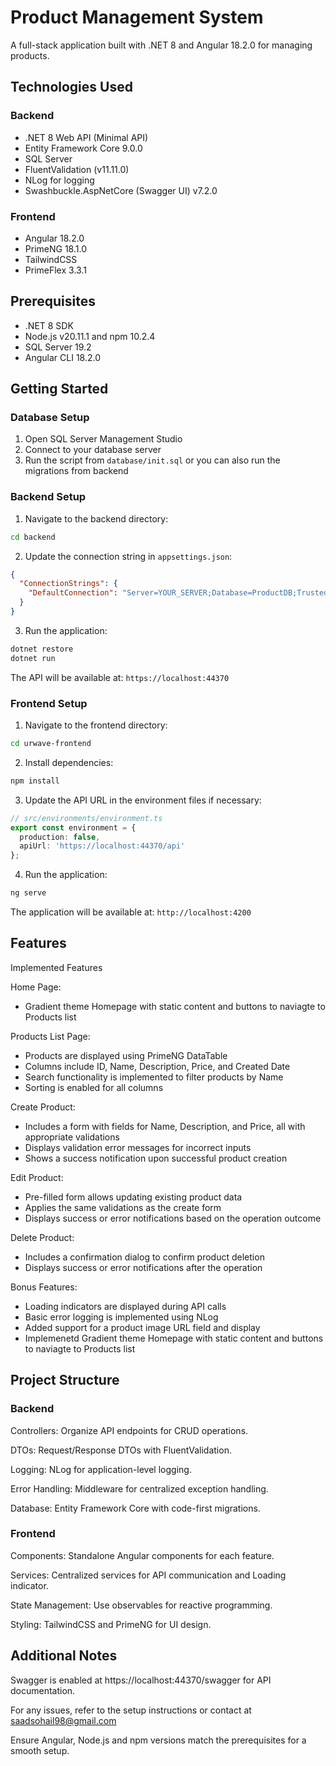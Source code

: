 # Product Management System

A full-stack application built with .NET 8 and Angular 18.2.0 for managing products.

## Technologies Used

### Backend
- .NET 8 Web API (Minimal API)
- Entity Framework Core 9.0.0
- SQL Server
- FluentValidation (v11.11.0)
- NLog for logging
- Swashbuckle.AspNetCore (Swagger UI) v7.2.0

### Frontend
- Angular 18.2.0
- PrimeNG 18.1.0
- TailwindCSS
- PrimeFlex 3.3.1

## Prerequisites

- .NET 8 SDK
- Node.js v20.11.1 and npm 10.2.4
- SQL Server 19.2
- Angular CLI 18.2.0

## Getting Started

### Database Setup

1. Open SQL Server Management Studio
2. Connect to your database server
3. Run the script from `database/init.sql` or you can also run the migrations from backend

### Backend Setup

1. Navigate to the backend directory:
```bash
cd backend
```

2. Update the connection string in `appsettings.json`:
```json
{
  "ConnectionStrings": {
    "DefaultConnection": "Server=YOUR_SERVER;Database=ProductDB;Trusted_Connection=True;;TrustServerCertificate=True;"
  }
}
```

3. Run the application:
```bash
dotnet restore
dotnet run
```

The API will be available at: `https://localhost:44370`

### Frontend Setup

1. Navigate to the frontend directory:
```bash
cd urwave-frontend
```

2. Install dependencies:
```bash
npm install
```

3. Update the API URL in the environment files if necessary:
```typescript
// src/environments/environment.ts
export const environment = {
  production: false,
  apiUrl: 'https://localhost:44370/api'
};
```

4. Run the application:
```bash
ng serve
```

The application will be available at: `http://localhost:4200`

## Features

Implemented Features

Home Page:

- Gradient theme Homepage with static content and buttons to naviagte to Products list

Products List Page:

- Products are displayed using PrimeNG DataTable
- Columns include ID, Name, Description, Price, and Created Date
- Search functionality is implemented to filter products by Name
- Sorting is enabled for all columns

Create Product:

- Includes a form with fields for Name, Description, and Price, all with appropriate validations
- Displays validation error messages for incorrect inputs
- Shows a success notification upon successful product creation

Edit Product:

- Pre-filled form allows updating existing product data
- Applies the same validations as the create form
- Displays success or error notifications based on the operation outcome

Delete Product:

- Includes a confirmation dialog to confirm product deletion
- Displays success or error notifications after the operation

Bonus Features:

- Loading indicators are displayed during API calls
- Basic error logging is implemented using NLog
- Added support for a product image URL field and display
- Implemenetd Gradient theme Homepage with static content and buttons to naviagte to Products list
## Project Structure

### Backend

Controllers: Organize API endpoints for CRUD operations.

DTOs: Request/Response DTOs with FluentValidation.

Logging: NLog for application-level logging.

Error Handling: Middleware for centralized exception handling.

Database: Entity Framework Core with code-first migrations.

### Frontend

Components: Standalone Angular components for each feature.

Services: Centralized services for API communication and Loading indicator.

State Management: Use observables for reactive programming.

Styling: TailwindCSS and PrimeNG for UI design.

## Additional Notes

Swagger is enabled at https://localhost:44370/swagger for API documentation.

For any issues, refer to the setup instructions or contact at saadsohail98@gmail.com

Ensure Angular, Node.js and npm versions match the prerequisites for a smooth setup.